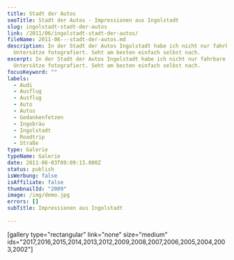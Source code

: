 ```yaml
---
title: Stadt der Autos
seoTitle: Stadt der Autos - Impressionen aus Ingolstadt
slug: ingolstadt-stadt-der-autos
link: /2011/06/ingolstadt-stadt-der-autos/
fileName: 2011-06---stadt-der-autos.md
description: In der Stadt der Autos Ingolstadt habe ich nicht nur fahrbare
  Untersätze fotografiert. Seht am besten einfach selbst nach.
excerpt: In der Stadt der Autos Ingolstadt habe ich nicht nur fahrbare
  Untersätze fotografiert. Seht am besten einfach selbst nach.
focusKeyword: ""
labels:
  - Audi
  - Ausflug
  - Ausflug
  - Auto
  - Autos
  - Gedankenfetzen
  - Ingobräu
  - Ingolstadt
  - Roadtrip
  - Straße
type: Galerie
typeName: Galerie
date: 2011-06-03T09:09:13.000Z
status: publish
isWerbung: false
isAffiliate: false
thumbnailId: "2009"
image: /img/demo.jpg
errors: []
subTitle: Impressionen aus Ingolstadt
  
---
```


[gallery type="rectangular" link="none" size="medium"
ids="2017,2016,2015,2014,2013,2012,2009,2008,2007,2006,2005,2004,2003,2002"]

  